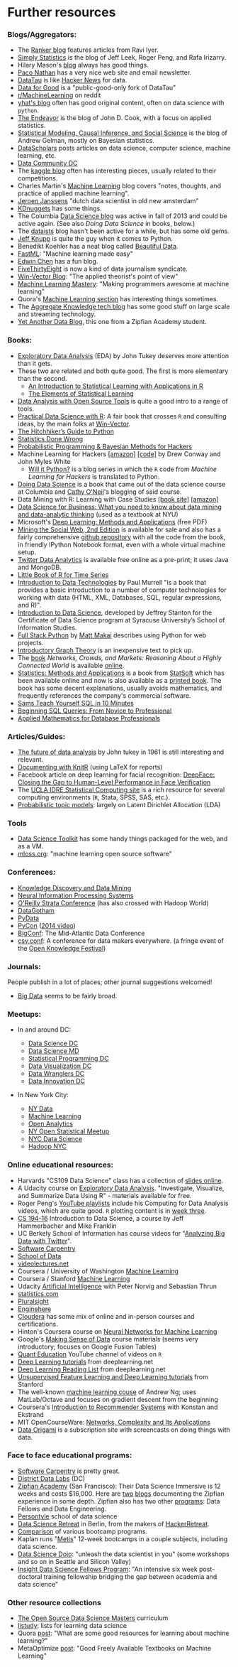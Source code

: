 # Further resources


### Blogs/Aggregators:

 * The [Ranker blog](http://data.ranker.com/) features articles from Ravi Iyer.
 * [Simply Statistics](http://simplystatistics.org/) is the blog of Jeff Leek, Roger Peng, and Rafa Irizarry.
 * Hilary Mason's [blog](http://www.hilarymason.com/) always has good things.
 * [Paco Nathan](http://liber118.com/pxn/) has a very nice web site and email newsletter.
 * [DataTau](http://www.datatau.com/) is like [Hacker News](https://news.ycombinator.com/) for data.
 * [Data for Good](http://www.dataforgood.co/) is a "public-good-only fork of DataTau"
 * [r/MachineLearning](http://www.reddit.com/r/MachineLearning/) on reddit
 * [yhat's blog](http://blog.yhathq.com/) often has good original content, often on data science with `python`.
 * [The Endeavor](http://www.johndcook.com/blog/) is the blog of John D. Cook, with a focus on applied statistics.
 * [Statistical Modeling, Causal Inference, and Social Science](http://andrewgelman.com/) is the blog of Andrew Gelman, mostly on Bayesian statistics.
 * [DataScholars](http://datascholars.com/) posts articles on data science, computer science, machine learning, etc.
 * [Data Community DC](http://datacommunitydc.org/blog/)
 * The [kaggle blog](http://blog.kaggle.com/) often has interesting pieces, usually related to their competitions.
 * Charles Martin's [Machine Learning](http://charlesmartin14.wordpress.com/) blog covers "notes, thoughts, and practice of applied machine learning".
 * [Jeroen Janssens](http://jeroenjanssens.com/) "dutch data scientist in old new amsterdam"
 * [KDnuggets](http://www.kdnuggets.com/) has some things.
 * The Columbia [Data Science blog](http://columbiadatascience.com/) was active in fall of 2013 and could be active again. (See also _Doing Data Science_ in books, below.)
 * The [dataists](http://www.dataists.com/) blog hasn't been active for a while, but has some old gems.
 * [Jeff Knupp](https://www.jeffknupp.com/) is quite the guy when it comes to Python.
 * Benedikt Koehler has a neat blog called [Beautiful Data](http://beautifuldata.net/).
 * [FastML](http://fastml.com/): "Machine learning made easy"
 * [Edwin Chen](http://blog.echen.me/) has a fun blog.
 * [FiveThirtyEight](http://fivethirtyeight.com/) is now a kind of data journalism syndicate.
 * [Win-Vector Blog](http://www.win-vector.com/blog/): "The applied theorist's point of view"
 * [Machine Learning Mastery](http://machinelearningmastery.com/): "Making programmers awesome at machine learning"
 * Quora's [Machine Learning section](http://www.quora.com/Machine-Learning) has interesting things sometimes.
 * The [Aggregate Knowledge tech blog](http://blog.aggregateknowledge.com/) has some good stuff on large scale and streaming technology.
 * [Yet Another Data Blog](http://yet-another-data-blog.blogspot.com/), this one from a Zipfian Academy student.


### Books:

 * [Exploratory Data Analysis](http://www.amazon.com/Exploratory-Data-Analysis-John-Tukey/dp/0201076160) (EDA) by John Tukey deserves more attention than it gets.
 * These two are related and both quite good. The first is more elementary than the second.
     * [An Introduction to Statistical Learning with Applications in R](http://www-bcf.usc.edu/~gareth/ISL/)
     * [The Elements of Statistical Learning](http://www-stat.stanford.edu/~tibs/ElemStatLearn/)
 * [Data Analysis with Open Source Tools](http://www.amazon.com/Data-Analysis-Open-Source-Tools/dp/0596802358) is quite a good intro to a range of tools.
 * [Practical Data Science with R](http://www.manning.com/zumel/): A fair book that crosses `R` and consulting ideas, by the main folks at [Win-Vector](http://www.win-vector.com/).
 * [The Hitchhiker’s Guide to Python](http://docs.python-guide.org/en/latest/)
 * [Statistics Done Wrong](http://www.refsmmat.com/statistics/)
 * [Probabilistic Programming & Bayesian Methods for Hackers](http://camdavidsonpilon.github.io/Probabilistic-Programming-and-Bayesian-Methods-for-Hackers/)
 * Machine Learning for Hackers [[amazon]](http://www.amazon.com/Machine-Learning-Hackers-Drew-Conway/dp/1449303714/) [[code]](https://github.com/johnmyleswhite/ML_for_Hackers) by Drew Conway and John Myles White
     * [Will it Python?](http://slendermeans.org/pages/will-it-python.html) is a blog series in which the `R` code from _Machine Learning for Hackers_ is translated to Python.
 * [Doing Data Science](http://www.amazon.com/Doing-Data-Science-Cathy-ONeil/dp/1449358659) is a book that came out of the data science course at Columbia and [Cathy O'Neil](http://mathbabe.org/)'s blogging of said course.
 * Data Mining with R: Learning with Case Studies [[book site]](http://www.dcc.fc.up.pt/~ltorgo/DataMiningWithR/) [[amazon]](http://www.amazon.com/Data-Mining-Learning-Knowledge-Discovery/dp/1439810184)
 * [Data Science for Business: What you need to know about data mining and data-analytic thinking](http://www.amazon.com/Data-Science-Business-data-analytic-thinking/dp/1449361323/) (used as a textbook at NYU)
 * Microsoft's [Deep Learning: Methods and Applications](http://research.microsoft.com/pubs/209355/NOW-Book-Revised-Feb2014-online.pdf) (free PDF)
 * [Mining the Social Web, 2nd Edition](http://shop.oreilly.com/product/0636920030195.do) is available for sale and also has a fairly comprehensive [github repository](https://github.com/ptwobrussell/Mining-the-Social-Web-2nd-Edition) with all the code from the book, in friendly IPython Notebook format, even with a whole virtual machine setup.
 * [Twitter Data Analytics](http://tweettracker.fulton.asu.edu/tda/) is available free online as a pre-print; it uses Java and MongoDB.
 * [Little Book of R for Time Series](http://a-little-book-of-r-for-time-series.readthedocs.org/en/latest/)
 * [Introduction to Data Technologies](https://www.stat.auckland.ac.nz/~paul/ItDT/) by Paul Murrell "is a book that provides a basic introduction to a number of computer technologies for working with data (HTML, XML, Databases, SQL, regular expressions, and R)".
 * [Introduction to Data Science](http://jsresearch.net/), developed by Jeffrey Stanton for the Certificate of Data Science program at Syracuse University’s School of Information Studies.
 * [Full Stack Python](http://www.fullstackpython.com/) by [Matt Makai](https://twitter.com/mattmakai) describes using Python for web projects.
 * [Introductory Graph Theory](http://www.amazon.com/Introductory-Graph-Theory-Gary-Chartrand/dp/0486247759) is an inexpensive text to pick up.
 * The [book](http://www.cambridge.org/us/academic/subjects/computer-science/algorithmics-complexity-computer-algebra-and-computational-g/networks-crowds-and-markets-reasoning-about-highly-connected-world) _Networks, Crowds, and Markets: Reasoning About a Highly Connected World_ is available [online](http://www.cs.cornell.edu/home/kleinber/networks-book/).
 * [Statistics: Methods and Applications](http://www.statsoft.com/Textbook) is a book from [StatSoft](http://www.statsoft.com/) which has been available online and now is also available as a [printed book](http://www.amazon.com/Statistics-Methods-Applications-Thomas-Hill/dp/1884233597/). The book has some decent explanations, usually avoids mathematics, and frequently references the company's commercial software.
 * [Sams Teach Yourself SQL in 10 Minutes](http://www.amazon.com/Sams-Teach-Yourself-Minutes-Edition/dp/0672336073)
 * [Beginning SQL Queries: From Novice to Professional](http://www.amazon.com/Beginning-SQL-Queries-Professional-Professionals/dp/1590599438)
 * [Applied Mathematics for Database Professionals](http://www.amazon.com/Applied-Mathematics-Database-Professionals-Haan/dp/1430242841)


### Articles/Guides:

 * [The future of data analysis](http://www.stanford.edu/%7Egavish/documents/Tukey_the_future_of_data_analysis.pdf) by John tukey in 1961 is still interesting and relevant.
 * [Documenting with KnitR](http://onepager.togaware.com/KnitR.pdf) (using LaTeX for reports)
 * Facebook article on deep learning for facial recognition: [DeepFace: Closing the Gap to Human-Level Performance in Face Verification](https://www.facebook.com/publications/546316888800776/)
 * The [UCLA IDRE Statistical Computing site](https://idre.ucla.edu/stats) is a rich resource for several computing environments (`R`, Stata, SPSS, SAS, etc.).
 * [Probabilistic topic models](http://www.cs.princeton.edu/~blei/papers/Blei2012.pdf): largely on Latent Dirichlet Allocation (LDA)


### Tools

 * [Data Science Toolkit](http://www.datasciencetoolkit.org/) has some handy things packaged for the web, and as a VM.
 * [mloss.org](http://mloss.org/): "machine learning open source software"


### Conferences:

 * [Knowledge Discovery and Data Mining](http://www.kdd.org/)
 * [Neural Information Processing Systems](https://nips.cc/)
 * [O'Reilly Strata Conference](http://strataconf.com/) (has also crossed with Hadoop World)
 * [DataGotham](http://www.datagotham.com/)
 * [PyData](http://pydata.org/)
 * [PyCon](https://us.pycon.org/) ([2014 video](http://pyvideo.org/category/50/pycon-us-2014))
 * [BigConf](http://www.bigconf.io/): The Mid-Atlantic Data Conference
 * [csv,conf](http://csvconf.com/): A conference for data makers everywhere. (a fringe event of the [Open Knowledge Festival](http://okfestival.org/))


### Journals:

People publish in a lot of places; other journal suggestions welcomed!

 * [Big Data](http://www.liebertpub.com/big) seems to be fairly broad.


### Meetups:

 * In and around DC:
     * [Data Science DC](http://www.meetup.com/Data-Science-DC/)
     * [Data Science MD](http://www.meetup.com/Data-Science-MD/)
     * [Statistical Programming DC](http://www.meetup.com/stats-prog-dc/)
     * [Data Visualization DC](http://www.meetup.com/Data-Visualization-DC/)
     * [Data Wranglers DC](http://www.meetup.com/Data-Wranglers-DC/)
     * [Data Innovation DC](http://www.meetup.com/Data-Business-DC/)

 * In New York City:
     * [NY Data](http://www.meetup.com/NYData/)
     * [Machine Learning](http://www.meetup.com/NYC-Machine-Learning/)
     * [Open Analytics](http://www.meetup.com/Open-Analytics-NYC/)
     * [NY Open Statistical Meetup](http://www.meetup.com/nyhackr/)
     * [NYC Data Science](http://www.meetup.com/NYC-Data-Science/)
     * [Hadoop NYC](http://www.meetup.com/Hadoop-NYC/)


### Online educational resources:

 * Harvards "CS109 Data Science" class has a collection of [slides online](https://drive.google.com/folderview?id=0BxYkKyLxfsNVd0xicUVDS1dIS0k).
 * A Udacity course on [Exploratory Data Analysis](https://www.udacity.com/course/ud651). "Investigate, Visualize, and Summarize Data Using R" - materials available for free.
 * Roger Peng's [YouTube playlists](https://www.youtube.com/user/rdpeng/playlists) include his Computing for Data Analysis videos, which are quite good. `R` plotting content is in [week three](https://www.youtube.com/playlist?list=PLjTlxb-wKvXOzI2h0F2_rYZHIXz8GWBop).
 * [CS 194-16](http://datascienc.es/) Introduction to Data Science, a course by Jeff Hammerbacher and Mike Franklin
 * UC Berkely School of Information has course videos for "[Analyzing Big Data with Twitter](http://www.ischool.berkeley.edu/newsandevents/audiovideo/webcast/21963)".
 * [Software Carpentry](http://software-carpentry.org/)
 * [School of Data](http://schoolofdata.org/)
 * [videolectures.net](http://videolectures.net/)
 * Coursera / University of Washington [Machine Learning](https://www.coursera.org/course/machlearning)
 * Coursera / Stanford [Machine Learning](https://www.coursera.org/course/ml)
 * Udacity [Artificial Intelligence](https://www.udacity.com/course/cs271) with Peter Norvig and Sebastian Thrun
 * [statistics.com](http://www.statistics.com/)
 * [Pluralsight](http://pluralsight.com/)
 * [Enginehere](https://www.enginehere.com/)
 * [Cloudera](http://university.cloudera.com) has some mix of online and in-person courses and certifications.
 * Hinton's Coursera course on [Neural Networks for Machine Learning](https://www.coursera.org/course/neuralnets)
 * Google's [Making Sense of Data](https://datasense.withgoogle.com/) course materials (seems very introductory; focuses on Google Fusion Tables)
 * [Quant Education](http://www.youtube.com/channel/UC37c5dtVf3BHWFr5v9NKSKw) YouTube channel of videos on `R`
 * [Deep Learning tutorials](http://deeplearning.net/tutorial/contents.html) from deeplearning.net
 * [Deep Learning Reading List](http://deeplearning.net/reading-list/) from deeplearning.net
 * [Unsupervised Feature Learning and Deep Learning tutorials](http://ufldl.stanford.edu/wiki/index.php/UFLDL_Tutorial) from Stanford
 * The well-known [machine learning couse](http://openclassroom.stanford.edu/MainFolder/CoursePage.php?course=MachineLearning) of Andrew Ng; uses MatLab/Octave and focuses on gradient descent from the beginning
 * Coursera's [Introduction to Recommender Systems](https://www.coursera.org/course/recsys) with Konstan and Ekstrand
 * MIT OpenCourseWare: [Networks, Complexity and Its Applications](http://ocw.mit.edu/courses/media-arts-and-sciences/mas-961-networks-complexity-and-its-applications-spring-2011/)
 * [Data Origami](https://www.dataorigami.net/) is a subscription site with screencasts on doing things with data.


### Face to face educational programs:

 * [Software Carpentry](http://software-carpentry.org/) is pretty great.
 * [District Data Labs](http://www.districtdatalabs.com/) (DC)
 * [Zipfian Academy](http://www.zipfianacademy.com/) (San Francisco): Their Data Science Immersive is 12 weeks and costs $16,000. Here are [two](http://nyghtowl.io/) [blogs](http://yet-another-data-blog.blogspot.com/) documenting the Zipfian experience in some depth. Zipfian also has two other [programs](http://www.zipfianacademy.com/programs/): Data Fellows and Data Engineering.
 * [Persontyle](http://www.persontyle.com/) school of data science
 * [Data Science Retreat](http://datascienceretreat.com/) in Berlin, from the makers of [HackerRetreat](http://hackerretreat.com/).
 * [Comparison](http://yet-another-data-blog.blogspot.com/2014/04/data-science-bootcamp-landscape-full.html) of various bootcamp programs.
 * Kaplan runs "[Metis](http://www.thisismetis.com/)" 12-week bootcamps in a couple subjects, including data science.
 * [Data Science Dojo](http://datasciencedojo.com/): "unleash the data scientist in you" (some workshops and so on in Seattle and Silicon Valley)
 * [Insight Data Science Fellows Program](http://insightdatascience.com/): "An intensive six week post-doctoral training fellowship bridging the gap between academia and data science"


### Other resource collections

 * [The Open Source Data Science Masters](http://datasciencemasters.org/) curriculum
 * [listudy](http://www.listudy.com/): lists for learning data science
 * Quora [post](http://www.quora.com/Machine-Learning/What-are-some-good-resources-for-learning-about-machine-learning): "What are some good resources for learning about machine learning?"
 * MetaOptimize [post](http://metaoptimize.com/qa/questions/186/good-freely-available-textbooks-on-machine-learning): "Good Freely Available Textbooks on Machine Learning"
